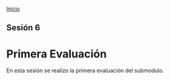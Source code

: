 <!-- No borrar o modificar -->
[Inicio](./index.md)

## Sesión 6


# Primera Evaluación

En esta sesión se realizo la primera evaluación del submodulo.




